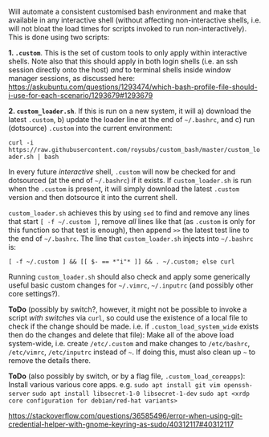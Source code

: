 Will automate a consistent customised bash environment and make that available in any interactive shell (without affecting non-interactive shells, i.e. will not bloat the load times for scripts invoked to run non-interactively). This is done using two scripts:

**1. `.custom`**. This is the set of custom tools to only apply within interactive shells. Note also that this should apply in both login shells (i.e. an ssh session directly onto the host) *and* to terminal shells inside window manager sessions, as discussed here: https://askubuntu.com/questions/1293474/which-bash-profile-file-should-i-use-for-each-scenario/1293679#1293679

**2. `custom_loader.sh`**. If this is run on a new system, it will a) download the latest `.custom`, b) update the loader line at the end of `~/.bashrc`, and c) run (dotsource) `.custom` into the current environment:

`curl -i https://raw.githubusercontent.com/roysubs/custom_bash/master/custom_loader.sh | bash`

In every future *interactive* shell, `.custom` will now be checked for and dotsourced (at the end of `~/.bashrc`) if it exists. If `custom_loader.sh` is run when the `.custom` is present, it will simply download the latest `.custom` version and then dotsource it into the current shell.

`custom_loader.sh` achieves this by using `sed` to find and remove any lines that start `[ -f ~/.custom ]`, remove *all* lines like that (as `.custom` is only for this function so that test is enough), then append `>>` the latest test line to the end of `~/.bashrc`. The line that `custom_loader.sh` injects into `~/.bashrc` is:

`[ -f ~/.custom ] && [[ $- == *"i"* ]] && . ~/.custom; else curl`


Running `custom_loader.sh` should also check and apply some generically useful basic custom changes for `~/.vimrc`, `~/.inputrc` (and possibly other core settings?).

**ToDo** (possibly by switch?, however, it might not be possible to invoke a script *with switches* via `curl`, so could use the existence of a local file to check if the change should be made. i.e. if `.custom_load_system_wide` exists then do the changes and delete that file): Make all of the above load system-wide, i.e. create `/etc/.custom` and make changes to `/etc/bashrc`, `/etc/vimrc`, `/etc/inputrc` instead of `~`. If doing this, must also clean up `~` to remove the details there.

**ToDo** (also possibly by switch, or by a flag file, `.custom_load_coreapps`): Install various various core apps. e.g.
`sudo apt install git vim openssh-server`
`sudo apt install libsecret-1-0 libsecret-1-dev`
`sudo apt <xrdp core configuration for debian/red-hat variants>`

https://stackoverflow.com/questions/36585496/error-when-using-git-credential-helper-with-gnome-keyring-as-sudo/40312117#40312117
